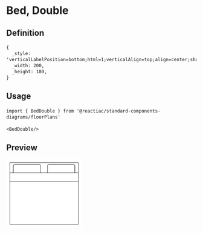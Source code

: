 # Bed, Double

## Definition

```
{
  _style: 'verticalLabelPosition=bottom;html=1;verticalAlign=top;align=center;shape=mxgraph.floorplan.bed_double;',
  _width: 200,
  _height: 180,
}
```

## Usage

```
import { BedDouble } from '@reactiac/standard-components-diagrams/floorPlans'

<BedDouble/>
```

## Preview

<img src="./bed-double.png" width="200"/>
